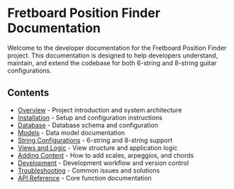 # Fretboard Position Finder Documentation

Welcome to the developer documentation for the Fretboard Position Finder project. This documentation is designed to help developers understand, maintain, and extend the codebase for both 6-string and 8-string guitar configurations.

## Contents

- [Overview](overview.md) - Project introduction and system architecture
- [Installation](installation.md) - Setup and configuration instructions
- [Database](database.md) - Database schema and configuration
- [Models](models.md) - Data model documentation
- [String Configurations](string_configurations.md) - 6-string and 8-string support
- [Views and Logic](views_logic.md) - View structure and application logic
- [Adding Content](adding_content.md) - How to add scales, arpeggios, and chords
- [Development](development.md) - Development workflow and version control
- [Troubleshooting](troubleshooting.md) - Common issues and solutions
- [API Reference](api_reference.md) - Core function documentation
